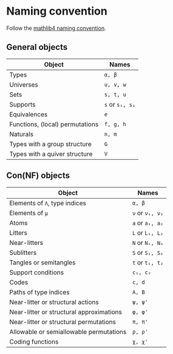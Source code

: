 # Naming convention

Follow the [mathlib4 naming convention](https://github.com/leanprover-community/mathlib4/wiki/Porting-wiki#naming-convention).

## General objects

| Object                          | Names           |
| ------------------------------- | --------------- |
| Types                           | `α, β`          |
| Universes                       | `u, v, w`       |
| Sets                            | `s, t, u`       |
| Supports                        | `s` or `s₁, s₂` |
| Equivalences                    | `e`             |
| Functions, (local) permutations | `f, g, h`       |
| Naturals                        | `n, m`          |
| Types with a group structure    | `G`             |
| Types with a quiver structure   | `V`             |

## Con(NF) objects

| Object                                   | Names           |
| ---------------------------------------- | --------------- |
| Elements of `Λ`, type indices            | `α, β`          |
| Elements of `μ`                          | `ν` or `ν₁, ν₂` |
| Atoms                                    | `a` or `a₁, a₂` |
| Litters                                  | `L` or `L₁, L₂` |
| Near-litters                             | `N` or `N₁, N₂` |
| Sublitters                               | `S` or `S₁, S₂` |
| Tangles or semitangles                   | `t` or `t₁, t₂` |
| Support conditions                       | `c₁, c₂`        |
| Codes                                    | `c, d`          |
| Paths of type indices                    | `A, B`          |
| Near-litter or structural actions        | `ψ, ψ'`         |
| Near-litter or structural approximations | `φ, φ'`         |
| Near-litter or structural permutations   | `π, π'`         |
| Allowable or semiallowable permutations  | `ρ, ρ'`         |
| Coding functions                         | `χ, χ'`         |
